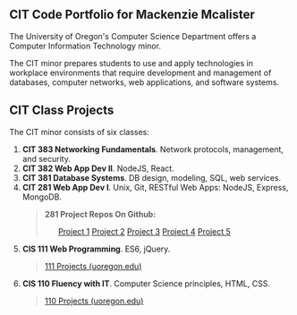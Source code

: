 <h2>CIT Code Portfolio for Mackenzie Mcalister</h2>
The University of Oregon's Computer Science Department offers a Computer Information Technology minor.

The CIT minor prepares students to use and apply technologies in workplace environments that require development and management of databases, computer networks, web applications, and software systems.

<h2>CIT Class Projects</h2>
The CIT minor consists of six classes:

<ol>
  <li><b>CIT 383 Networking Fundamentals</b>. Network protocols, management, and security.
    </li>
  <li><b>CIT 382 Web App Dev II</b>. NodeJS, React.</li>
  <li><b>CIT 381 Database Systems</b>. DB design, modeling, SQL, web services.</li>
  <li><b>CIT 281 Web App Dev I</b>. Unix, Git, RESTful Web Apps: NodeJS, Express, MongoDB.
  <blockquote>
   <b>281 Project Repos On Github:</b>
  <ul>
       <a href="https://mackenzie541.github.io/project-1/">Project 1</a>
       <a href="https://mackenzie541.github.io/project-2/">Project 2</a>
       <a href="https://mackenzie541.github.io/project-3/">Project 3</a>
       <a href="https://mackenzie541.github.io/project-4/">Project 4</a>
       <a href="https://mackenzie541.github.io/project-5/">Project 5</a>
  </blockquote>
</ol>

5.  <b>CIS 111 Web Programming</a></b>. ES6, jQuery.

    <blockquote>
      <a href="https://pages.uoregon.edu/mmcalist/111/"> 111 Projects (uoregon.edu)</a>
    </blockquote>

6.  <b>CIS 110 Fluency with IT</b>. Computer Science principles, HTML, CSS.
    <blockquote>
      <a href="https://pages.uoregon.edu/mmcalist/110/"> 110 Projects (uoregon.edu)</a>
    </blockquote>
